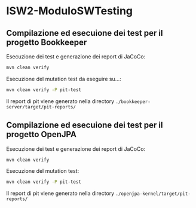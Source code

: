 # ISW2-ModuloSWTesting

## Compilazione ed esecuione dei test per il progetto Bookkeeper

Esecuzione dei test e generazione dei report di JaCoCo:
```bash
mvn clean verify
```

Esecuzione del mutation test da eseguire su...:
```bash
mvn clean verify -P pit-test
```
Il report di pit viene generato nella directory ```./bookkeeper-server/target/pit-reports/```

## Compilazione ed esecuione dei test per il progetto OpenJPA

Esecuzione dei test e generazione dei report di JaCoCo:
```bash
mvn clean verify
```

Esecuzione del mutation test:
```bash
mvn clean verify -P pit-test
```
Il report di pit viene generato nella directory ```./openjpa-kernel/target/pit-reports/```
